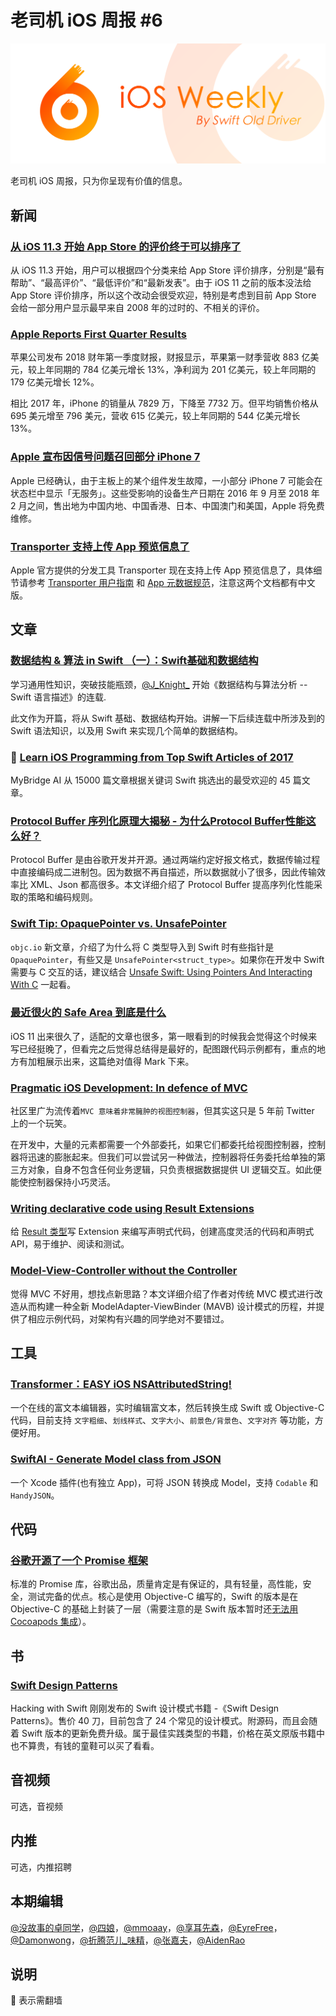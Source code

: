 # 老司机 iOS 周报 #6

![ios-weekly](../assets/ios-weekly.png)

老司机 iOS 周报，只为你呈现有价值的信息。

## 新闻

### [从 iOS 11.3 开始 App Store 的评价终于可以排序了](https://juejin.im/post/5a6e79e9f265da3e33049550)

从 iOS 11.3 开始，用户可以根据四个分类来给 App Store 评价排序，分别是“最有帮助”、“最高评价”、“最低评价”和“最新发表”。由于 iOS 11 之前的版本没法给 App Store 评价排序，所以这个改动会很受欢迎，特别是考虑到目前 App Store 会给一部分用户显示最早来自 2008 年的过时的、不相关的评价。

### [Apple Reports First Quarter Results](https://www.apple.com/newsroom/2018/02/apple-reports-first-quarter-results/)

苹果公司发布 2018 财年第一季度财报，财报显示，苹果第一财季营收 883 亿美元，较上年同期的 784 亿美元增长 13%，净利润为 201 亿美元，较上年同期的 179 亿美元增长 12%。

相比 2017 年，iPhone 的销量从 7829 万，下降至 7732 万。但平均销售价格从 695 美元增至 796 美元，营收 615 亿美元，较上年同期的 544 亿美元增长 13%。

### [Apple 宣布因信号问题召回部分 iPhone 7](https://www.apple.com/cn/support/iphone-7-no-service/)

Apple 已经确认，由于主板上的某个组件发生故障，一小部分 iPhone 7 可能会在状态栏中显示「无服务」。这些受影响的设备生产日期在 2016 年 9 月至 2018 年 2 月之间，售出地为中国内地、中国香港、日本、中国澳门和美国，Apple 将免费维修。

### [Transporter 支持上传 App 预览信息了](https://developer.apple.com/news/?id=01312018)

Apple 官方提供的分发工具 Transporter 现在支持上传 App 预览信息了，具体细节请参考 [Transporter 用户指南](https://help.apple.com/itc/transporteruserguide/) 和 [App 元数据规范](http://help.apple.com/itc/appsspec/)，注意这两个文档都有中文版。

## 文章

### [数据结构 & 算法 in Swift （一）：Swift基础和数据结构](https://juejin.im/post/5a7096fa6fb9a01cb64f163b)

学习通用性知识，突破技能瓶颈，[@J_Knight_](https://weibo.com/u/1929625262) 开始《数据结构与算法分析 -- Swift 语言描述》的连载.

此文作为开篇，将从 Swift 基础、数据结构开始。讲解一下后续连载中所涉及到的 Swift 语法知识，以及用 Swift 来实现几个简单的数据结构。

### 🚧 [Learn iOS Programming from Top Swift Articles of 2017](https://medium.mybridge.co/learn-ios-programming-from-top-swift-articles-of-2017-811de7273936)

MyBridge AI 从 15000 篇文章根据关键词 Swift 挑选出的最受欢迎的 45 篇文章。

### [Protocol Buffer 序列化原理大揭秘 - 为什么Protocol Buffer性能这么好？](http://blog.csdn.net/carson_ho/article/details/70568606)

Protocol Buffer 是由谷歌开发并开源。通过两端约定好报文格式，数据传输过程中直接编码成二进制包。因为数据不再自描述，所以数据就小了很多，因此传输效率比 XML、Json 都高很多。本文详细介绍了 Protocol Buffer 提高序列化性能采取的策略和编码规则。

### [Swift Tip: OpaquePointer vs. UnsafePointer](https://www.objc.io/blog/2018/01/30/opaque-vs-unsafe-pointers/)

`objc.io` 新文章，介绍了为什么将 C 类型导入到 Swift 时有些指针是 `OpaquePointer`，有些又是 `UnsafePointer<struct_type>`。如果你在开发中 Swift 需要与 C 交互的话，建议结合 [Unsafe Swift: Using Pointers And Interacting With C](https://www.raywenderlich.com/148569/unsafe-swift) 一起看。

### [最近很火的 Safe Area 到底是什么](https://juejin.im/post/5a7178116fb9a01c9d322d91?utm_source=gold_browser_extension)

iOS 11 出来很久了，适配的文章也很多，第一眼看到的时候我会觉得这个时候来写已经挺晚了，但看完之后觉得总结得是最好的，配图跟代码示例都有，重点的地方有加粗展示出来，这篇绝对值得 Mark 下来。

### [Pragmatic iOS Development: In defence of MVC](https://www.netguru.co/codestories/pragmatic-ios-development-in-defence-of-mvc)

社区里广为流传着`MVC 意味着非常臃肿的视图控制器`，但其实这只是 5 年前 Twitter 上的一个玩笑。

在开发中，大量的元素都需要一个外部委托，如果它们都委托给视图控制器，控制器将迅速的膨胀起来。但我们可以尝试另一种做法，控制器将任务委托给单独的第三方对象，自身不包含任何业务逻辑，只负责根据数据提供 UI 逻辑交互。如此便能使控制器保持小巧灵活。

### [Writing declarative code using Result Extensions](https://medium.com/@tyronemichael/writing-declarative-code-using-result-extensions-1ec45474101f)

给 [Result 类型](https://github.com/antitypical/Result)写 Extension 来编写声明式代码，创建高度灵活的代码和声明式 API，易于维护、阅读和测试。

### [Model-View-Controller without the Controller](https://www.cocoawithlove.com/blog/mvc-without-the-c.html)

觉得 MVC 不好用，想找点新思路？本文详细介绍了作者对传统 MVC 模式进行改造从而构建一种全新 ModelAdapter-ViewBinder (MAVB) 设计模式的历程，并提供了相应示例代码，对架构有兴趣的同学绝对不要错过。

## 工具

### [Transformer：EASY iOS NSAttributedString!](https://github.com/andresinaka/transformer)

一个在线的富文本编辑器，实时编辑富文本，然后转换生成 Swift 或 Objective-C 代码，目前支持 `文字粗细`、`划线样式`、`文字大小`、`前景色/背景色`、`文字对齐` 等功能，方便好用。

### [SwiftAI - Generate Model class from JSON](https://github.com/hhfa008/SwiftAI)

一个 Xcode 插件(也有独立 App)，可将 JSON 转换成 Model，支持 `Codable` 和 `HandyJSON`。

## 代码

### [谷歌开源了一个 Promise 框架](https://github.com/google/promises)

标准的 Promise 库，谷歌出品，质量肯定是有保证的，具有轻量，高性能，安全，测试完备的优点。核心是使用 Objective-C 编写的，Swift 的版本是在 Objective-C 的基础上封装了一层（需要注意的是 Swift 版本暂时还[无法用 Cocoapods 集成](https://github.com/google/promises/issues/11)）。

## 书

### [Swift Design Patterns](https://www.hackingwithswift.com/store/swift-design-patterns)

Hacking with Swift 刚刚发布的 Swift 设计模式书籍 -《Swift Design Patterns》。售价 40 刀，目前包含了 24 个常见的设计模式。附源码，而且会随着 Swift 版本的更新免费升级。属于最佳实践类型的书籍，价格在英文原版书籍中也不算贵，有钱的童鞋可以买了看看。

## 音视频

可选，音视频

## 内推

可选，内推招聘

## 本期编辑

[@没故事的卓同学](https://weibo.com/1926303682/profile)，[@四娘](https://kemchenj.github.io)，[@mmoaay](https://weibo.com/u/1302422271)，[@享耳先森](https://github.com/iblacksun)，[@EyreFree](https://weibo.com/eyrefree777)，[@Damonwong](https://weibo.com/damonone)，[@折腾范儿_味精](http://weibo.com/agvicking)，[@张嘉夫](https://weibo.com/2949394297)，[@AidenRao](https://weibo.com/AidenRao)

## 说明

🚧 表示需翻墙

